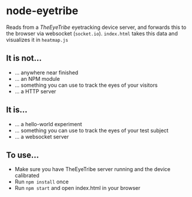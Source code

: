 node-eyetribe
=============

Reads from a *TheEyeTribe* eyetracking device server, and forwards this to the browser via websocket (`socket.io`). `index.html` takes this data and visualizes it in `heatmap.js`

It is not...
---
- ... anywhere near finished
- ... an NPM module
- ... something you can use to track the eyes of your visitors
- ... a HTTP server

It is...
---
- ... a hello-world experiment
- ... something you can use to track the eyes of your test subject
- ... a websocket server

To use...
---
- Make sure you have TheEyeTribe server running and the device calibrated
- Run `npm install` once
- Run `npm start` and open index.html in your browser
